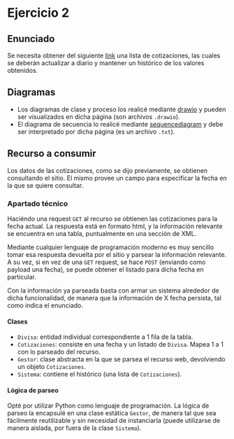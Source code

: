 ﻿# Ejercicio 2

## Enunciado

Se necesita obtener del siguiente [link](http://b2b.sif.com.ar/Servicios/Aplicaciones/Cotizacion/CotizacionesList.asp)
una lista de cotizaciones, las cuales se deberán actualizar a diario y mantener un histórico de los valores obtenidos.

## Diagramas

- Los diagramas de clase y proceso los realicé mediante [drawio](https://www.drawio.com) y pueden ser visualizados en
  dicha página (son archivos `.drawio`).
- El diagrama de secuencia lo realicé mediante [sequencediagram](https://sequencediagram.org) y debe ser interpretado
  por dicha página (es un archivo `.txt`).

## Recurso a consumir

Los datos de las cotizaciones, como se dijo previamente, se obtienen consultando el sitio. El mismo provee un campo
para especificar la fecha en la que se quiere consultar.

### Apartado técnico

Haciéndo una request `GET` al recurso se obtienen las cotizaciones para la fecha actual. La respuesta está en formato
html, y la información relevante se encuentra en una tabla, puntualmente en una sección de XML.

Mediante cualquier lenguaje de programación moderno es muy sencillo tomar esa respuesta devuelta por el sitio y parsear
la información relevante. A su vez, si en vez de una `GET` request, se hace `POST` (enviando como payload una fecha),
se puede obtener el listado para dicha fecha en particular.

Con la información ya parseada basta con armar un sistema alrededor de dicha funcionalidad, de manera que la información
de X fecha persista, tal como indica el enunciado.

#### Clases

- `Divisa`: entidad individual correspondiente a 1 fila de la tabla.
- `Cotizaciones`: consiste en una fecha y un listado de `Divisa`. Mapea 1 a 1 con lo parseado del recurso.
- `Gestor`: clase abstracta en la que se parsea el recurso web, devolviendo un objeto `Cotizaciones`.
- `Sistema`: contiene el histórico (una lista de `Cotizaciones`).

#### Lógica de parseo

Opté por utilizar Python como lenguaje de programación. La lógica de parseo la encapsulé en una clase estática `Gestor`,
de manera tal que sea fácilmente reutilizable y sin necesidad de instanciarla (puede utilizarse de manera aislada, por
fuera de la clase `Sistema`).